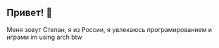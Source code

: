 ## Привет! 👋
Меня зовут Степан, я из России, я увлекаюсь програмированием и играми
im using arch btw

